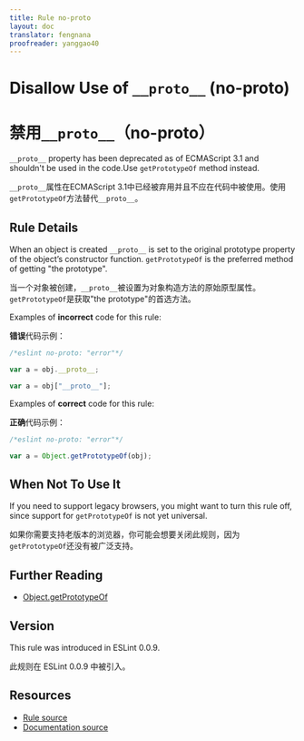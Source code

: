 ```yaml
---
title: Rule no-proto
layout: doc
translator: fengnana
proofreader: yanggao40
---
```

<!-- Note: No pull requests accepted for this file. See README.md in the root directory for details. -->

# Disallow Use of `__proto__` (no-proto)

# 禁用`__proto__`（no-proto）

`__proto__` property has been deprecated as of ECMAScript 3.1 and shouldn't be used in the code.Use `getPrototypeOf` method instead.

`__proto__`属性在ECMAScript 3.1中已经被弃用并且不应在代码中被使用。使用`getPrototypeOf`方法替代`__proto__`。

## Rule Details

When an object is created `__proto__` is set to the original prototype property of the object’s constructor function. `getPrototypeOf` is the preferred method of getting "the prototype".

当一个对象被创建，`__proto__`被设置为对象构造方法的原始原型属性。`getPrototypeOf`是获取"the prototype"的首选方法。

Examples of **incorrect** code for this rule:

**错误**代码示例：

```js
/*eslint no-proto: "error"*/

var a = obj.__proto__;

var a = obj["__proto__"];
```

Examples of **correct** code for this rule:

**正确**代码示例：

```js
/*eslint no-proto: "error"*/

var a = Object.getPrototypeOf(obj);
```

## When Not To Use It

If you need to support legacy browsers, you might want to turn this rule off, since support for `getPrototypeOf` is not yet universal.

如果你需要支持老版本的浏览器，你可能会想要关闭此规则，因为`getPrototypeOf`还没有被广泛支持。

## Further Reading

* [Object.getPrototypeOf](http://ejohn.org/blog/objectgetprototypeof/)

## Version

This rule was introduced in ESLint 0.0.9.

此规则在 ESLint 0.0.9 中被引入。

## Resources

* [Rule source](https://github.com/eslint/eslint/tree/master/lib/rules/no-proto.js)
* [Documentation source](https://github.com/eslint/eslint/tree/master/docs/rules/no-proto.md)
